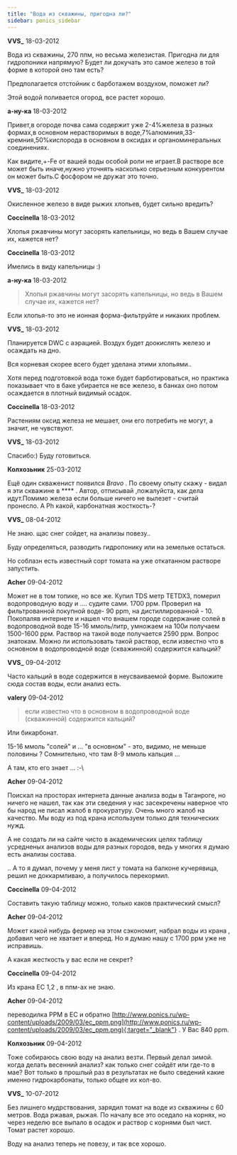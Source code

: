 ```yaml
---
title: "Вода из скважины, пригодна ли?"
sidebar: ponics_sidebar
---
```


**VVS_** 18-03-2012

Вода из скважины, 270 ппм, но весьма железистая. Пригодна ли для гидропоники напрямую? Будет ли докучать это самое железо в той форме в которой оно там есть?

Предполагается отстойник с барботажем воздухом, поможет ли?

Этой водой поливается огород, все растет хорошо.


**а-ну-ка** 18-03-2012

 Привет,в огороде почва сама содержит уже 2-4%железа в разных формах,в основном нерастворимых в воде,7%алюминия,33-кремния,50%кислорода в основном в оксидах и органоминеральных соединениях.

Как видите,+-Fe от вашей воды особой роли не играет.В растворе все может быть иначе,нужно уточнять насколько серьезным конкурентом он может быть.С фосфором не дружат это точно.


**VVS_** 18-03-2012

Окисленное железо в виде рыжих хлопьев, будет сильно вредить?


**Coccinella** 18-03-2012

Хлопья ржавчины могут засорять капельницы, но ведь в Вашем случае их, кажется нет?


**Coccinella** 18-03-2012

Имелись в виду капельницы :)


**а-ну-ка** 18-03-2012

> Хлопья ржавчины могут засорять капельницы, но ведь в Вашем случае их, кажется нет?

Если хлопья-то это не ионная форма-фильтруйте и никаких проблем.


**VVS_** 18-03-2012

Планируется DWC c аэрацией. Воздух будет доокислять железо и осаждать на дно.

Вся корневая скорее всего будет уделана этими хлопьями..

Хотя перед подготовкой вода тоже будет барботироваться, но практика показывает что в баке убирается не все железо, в банках оно потом осаждается в плотный видимый осадок.


**Coccinella** 18-03-2012

Растениям оксид железа не мешает, они его потребить не могут, а значит, не чувствуют.


**VVS_** 18-03-2012

Спасибо:) Буду готовиться.


**Колхозьник** 25-03-2012

Ещё один скваженист появился *Bravo* . По своему опыту скажу - видал я эти скважине в **** . Автор, отписывай ,пожалуйста, как дела идут.Помимо железа если больше ничего не вылезет - считай пронесло. А Ph какой, карбонатная жосткость-?


**VVS_** 08-04-2012

Не знаю. щас снег сойдет, на анализы повезу.. 

Буду определяться, разводить гидропонику или на земельке остаться. 

Но соблазн есть известный сорт томата на уже откатанном растворе запустить.


**Acher** 09-04-2012

Может не в том топике, но все же. Купил TDS метр TETDX3, померил водопроводную воду и .... судите сами. 1700 ррм. Проверил на фильтрованной покупной воде- 90 ppm, на дистиллированной - 10. Покопаляв интернете и нашел что внашем городе содержание солей в водопроводной воде 15-16 ммоль/литр, умножаем на 100и получаем 1500-1600 ррм. Раствор на такой воде получается 2590 ррм. Вопрос знатокам. Можно ли использовать такой раствор, если известно что в основном в водопроводной воде (скважинной) содержится кальций? 


**VVS_** 09-04-2012

Часто кальций в воде содержится в неусваиваемой форме. Выложите сюда состав воды, если анализ есть.


**valery** 09-04-2012

> если известно что в основном в водопроводной воде (скважинной) содержится кальций?

Или бикарбонат.

15-16 ммоль "солей" и ... "в основном" - это, видимо, не меньше половины ? Сомнительно, что там 8-9 ммоль кальция ...

А там, кто его знает ... :-\


**Acher** 09-04-2012

Поискал на просторах интернета данные анализа воды в Таганроге, но ничего не нашел, так как эти сведения у нас засекречены наверное что бы народ не писал жалоб в прокуратуру. Очень много жалоб на качество. Мы воду из под крана используем только для технических нужд. 

А не создать ли на сайте чисто в академических целях таблицу усредненых анализов воды для разных городов, ведь у многих я думаю есть анализы состава. 

.. А то я думал, почему у меня лист у томата на балконе кучерявица, решил не доккармливаю, а получилось перекормил. 


**Coccinella** 09-04-2012

Составить такую таблицу можно, только каков практический смысл?


**Acher** 09-04-2012

Может какой нибудь фермер на этом сэкономит, набрал воды из крана , добавил чего не хватает и вперед. Но я думаю нашу с 1700 ррм уже не исправишь.

А какая жесткость у вас если не секрет? 


**Coccinella** 09-04-2012

Из крана ЕС 1,2 , в ппм-ах не знаю.


**Acher** 09-04-2012

переводилка PPM в EC и обратно [http://www.ponics.ru/wp-content/uploads/2009/03/ec_ppm.png](http://www.ponics.ru/wp-content/uploads/2009/03/ec_ppm.png){:target="_blank"} . У Вас 840 ppm. 


**Колхозьник** 09-04-2012

Тоже собираюсь свою воду на анализ везти. Первый делал зимой. когда делать весенний анализ? как только снег сойдёт или где-то в мае? Вот только в прошлый раз в результатах не было сведений какие именно гидрокарбонаты, только общее их кол-во.


**VVS_** 10-07-2012

Без лишнего мудрствования, зарядил томат на воде из скважины с 60 метров. Вода ржавая, рыжая. По началу все это оседало на корнях, но через неделю все выпало в осадок и раствор с корнями был чист. Томат растет хорошо.

Воду на анализ теперь не повезу, и так все хорошо.



